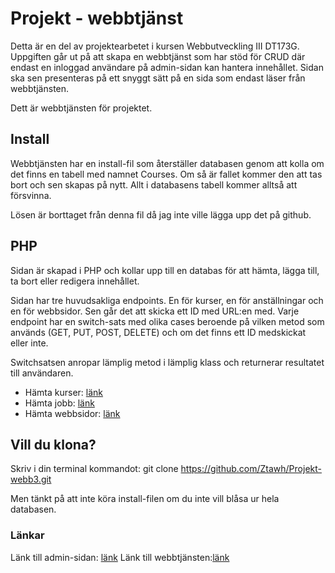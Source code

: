 # Projekt - webbtjänst
Detta är en del av projektearbetet i kursen Webbutveckling III DT173G.
Uppgiften går ut på att skapa en webbtjänst som har stöd för CRUD där endast en inloggad användare på admin-sidan kan hantera innehållet. Sidan ska sen presenteras på ett snyggt sätt på en sida som endast läser från webbtjänsten.

Dett är webbtjänsten för projektet. 

## Install

Webbtjänsten har en install-fil som återställer databasen genom att kolla om det finns en tabell med namnet Courses. Om så är fallet kommer den att tas bort och sen skapas på nytt. Allt i databasens tabell kommer alltså att försvinna.

Lösen är borttaget från denna fil då jag inte ville lägga upp det på github.

## PHP
Sidan är skapad i PHP och kollar upp till en databas för att hämta, lägga till, ta bort eller redigera innehållet. 

Sidan har tre huvudsakliga endpoints. En för kurser, en för anställningar och en för webbsidor. Sen går det att skicka ett ID med URL:en med. Varje endpoint har en switch-sats med olika cases beroende på vilken metod som används (GET, PUT, POST, DELETE) och om det finns ett ID medskickat eller inte.

Switchsatsen anropar lämplig metod i lämplig klass och returnerar resultatet till användaren.

* Hämta kurser: [länk](https://studenter.miun.se/~amhv2000/writeable/projekt-webbtjanst/courses.php)
* Hämta jobb: [länk](https://studenter.miun.se/~amhv2000/writeable/projekt-webbtjanst/jobs.php)
* Hämta webbsidor: [länk](https://studenter.miun.se/~amhv2000/writeable/projekt-webbtjanst/websites.php)

## Vill du klona?
Skriv i din terminal kommandot:
git clone https://github.com/Ztawh/Projekt-webb3.git

Men tänkt på att inte köra install-filen om du inte vill blåsa ur hela databasen.

### Länkar
Länk till admin-sidan: [länk](https://studenter.miun.se/~amhv2000/writeable/projekt-admin/index.php)
Länk till webbtjänsten:[länk](https://studenter.miun.se/~amhv2000/writeable/pub-webbklient-projekt/)
